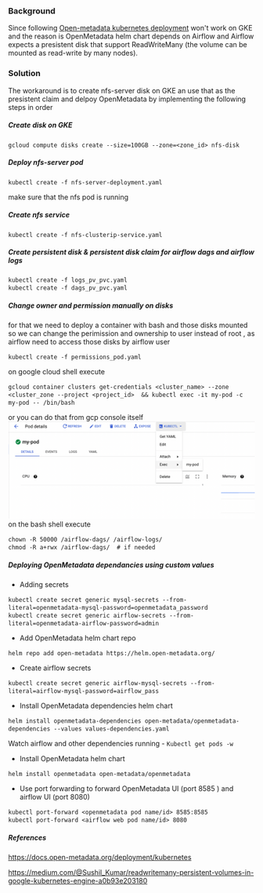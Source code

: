 ### Background

Since following [Open-metadata kubernetes deployment](https://docs.open-metadata.org/deployment/kubernetes) won't work on GKE and the reason is OpenMetadata helm chart depends on Airflow and Airflow expects a presistent disk that support ReadWriteMany (the volume can be mounted as read-write by many nodes).

### Solution

The workaround is to create nfs-server disk on GKE an use that as the presistent claim and delpoy OpenMetadata by implementing the following steps in order

##### Create disk on GKE

```
gcloud compute disks create --size=100GB --zone=<zone_id> nfs-disk
```

##### Deploy nfs-server pod

```
kubectl create -f nfs-server-deployment.yaml
```

make sure that the nfs pod is running

##### Create nfs service

```
kubectl create -f nfs-clusterip-service.yaml
```

##### Create persistent disk & persistent disk claim for airflow dags and airflow logs

```
kubectl create -f logs_pv_pvc.yaml
kubectl create -f dags_pv_pvc.yaml
```

##### Change owner and permission manually on disks

for that we need to deploy a container with bash and those disks mounted so we can change the perimission and ownership to user instead of root , as airflow need to access those disks by airflow user

```
kubectl create -f permissions_pod.yaml
```

on google cloud shell execute

```
gcloud container clusters get-credentials <cluster_name> --zone <cluster_zone --project <project_id>  && kubectl exec -it my-pod -c my-pod -- /bin/bash
```

or you can do that from gcp console itself
![alt text](images/gke_exec.png)
on the bash shell execute

```
chown -R 50000 /airflow-dags/ /airflow-logs/
chmod -R a+rwx /airflow-dags/  # if needed
```

##### Deploying OpenMetadata dependancies using custom values

- Adding secrets

```
kubectl create secret generic mysql-secrets --from-literal=openmetadata-mysql-password=openmetadata_password
kubectl create secret generic airflow-secrets --from-literal=openmetadata-airflow-password=admin

```

- Add OpenMetadata helm chart repo

```
helm repo add open-metadata https://helm.open-metadata.org/
```

- Create airflow secrets

```
kubectl create secret generic airflow-mysql-secrets --from-literal=airflow-mysql-password=airflow_pass
```

- Install OpenMetadata dependencies helm chart

```
helm install openmetadata-dependencies open-metadata/openmetadata-dependencies --values values-dependencies.yaml
```

Watch airflow and other dependencies running - ``Kubectl get pods -w``

- Install OpenMetadata helm chart

```
helm install openmetadata open-metadata/openmetadata
```

- Use port forwarding to forward OpenMetadata UI (port 8585 ) and airflow UI (port 8080)

```
kubectl port-forward <openmetadata pod name/id> 8585:8585
kubectl port-forward <airflow web pod name/id> 8080
```

##### References

https://docs.open-metadata.org/deployment/kubernetes

https://medium.com/@Sushil_Kumar/readwritemany-persistent-volumes-in-google-kubernetes-engine-a0b93e203180
